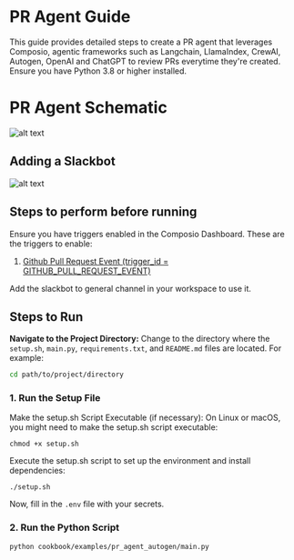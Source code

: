 # PR Agent Guide

This guide provides detailed steps to create a PR agent that leverages Composio, agentic frameworks such as Langchain, LlamaIndex, CrewAI, Autogen, OpenAI and ChatGPT to review PRs everytime they're created. Ensure you have Python 3.8 or higher installed.

# PR Agent Schematic 
![alt text](https://github.com/ComposioHQ/composio/blob/feat/slack-assistant/python/examples/pr_agent/schematic.png?raw=true)

## Adding a Slackbot
![alt text](https://github.com/ComposioHQ/composio/blob/feat/slack-assistant/python/examples/pr_agent/adding_slack_bot.gif?raw=true)

## Steps to perform before running

Ensure you have triggers enabled in the Composio Dashboard. These are the triggers to enable:
1. [Github Pull Request Event (trigger_id = GITHUB_PULL_REQUEST_EVENT)](https://app.composio.dev/trigger/github_pull_request_event?page=1)

Add the slackbot to general channel in your workspace to use it.

## Steps to Run

**Navigate to the Project Directory:**
Change to the directory where the `setup.sh`, `main.py`, `requirements.txt`, and `README.md` files are located. For example:
```sh
cd path/to/project/directory
```

### 1. Run the Setup File
Make the setup.sh Script Executable (if necessary):
On Linux or macOS, you might need to make the setup.sh script executable:
```shell
chmod +x setup.sh
```
Execute the setup.sh script to set up the environment and install dependencies:
```shell
./setup.sh
```
Now, fill in the `.env` file with your secrets.

### 2. Run the Python Script
```shell
python cookbook/examples/pr_agent_autogen/main.py
```


